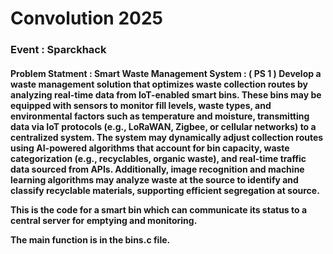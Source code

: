 <h1>Convolution 2025</h1>
<h3>Event : Sparckhack</h3>
<h4><Team : Spartan</h4>

<p> Problem Statment : Smart Waste Management System : ( PS 1 )
                  Develop a waste management solution that optimizes waste collection
                  routes by analyzing real-time data from IoT-enabled smart bins. These bins
                  may be equipped with sensors to monitor fill levels, waste types, and
                  environmental factors such as temperature and moisture, transmitting data
                  via IoT protocols (e.g., LoRaWAN, Zigbee, or cellular networks) to a
                  centralized system. The system may dynamically adjust collection routes
                  using AI-powered algorithms that account for bin capacity, waste
                  categorization (e.g., recyclables, organic waste), and real-time traffic data
                  sourced from APIs. Additionally, image recognition and machine learning
                  algorithms may analyze waste at the source to identify and classify
                  recyclable materials, supporting efficient segregation at source. </p>

This is the code for a smart bin which can communicate its status to a central server for emptying and monitoring.

The main function is in the bins.c file.
